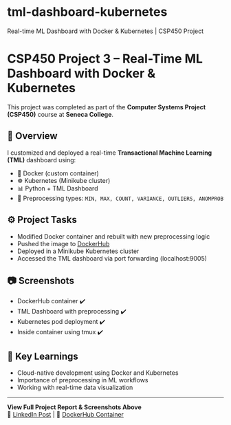 # tml-dashboard-kubernetes
Real-time ML Dashboard with Docker &amp; Kubernetes | CSP450 Project
# CSP450 Project 3 – Real-Time ML Dashboard with Docker & Kubernetes

This project was completed as part of the **Computer Systems Project (CSP450)** course at **Seneca College**.

## 📌 Overview

I customized and deployed a real-time **Transactional Machine Learning (TML)** dashboard using:

- 🐳 Docker (custom container)
- ☸️ Kubernetes (Minikube cluster)
- 📊 Python + TML Dashboard
- 🧠 Preprocessing types: `MIN, MAX, COUNT, VARIANCE, OUTLIERS, ANOMPROB`

## ⚙️ Project Tasks

- Modified Docker container and rebuilt with new preprocessing logic
- Pushed the image to [DockerHub]((https://hub.docker.com/repositories/ssapkota8))
- Deployed in a Minikube Kubernetes cluster
- Accessed the TML dashboard via port forwarding (localhost:9005)

## 📷 Screenshots

- DockerHub container ✔️
- TML Dashboard with preprocessing ✔️
- Kubernetes pod deployment ✔️
- Inside container using tmux ✔️

## 🧠 Key Learnings

- Cloud-native development using Docker and Kubernetes
- Importance of preprocessing in ML workflows
- Working with real-time data visualization

---

**View Full Project Report & Screenshots Above**  
🔗 [LinkedIn Post](your-link) | 🐙 [DockerHub Container](your-docker-link)

